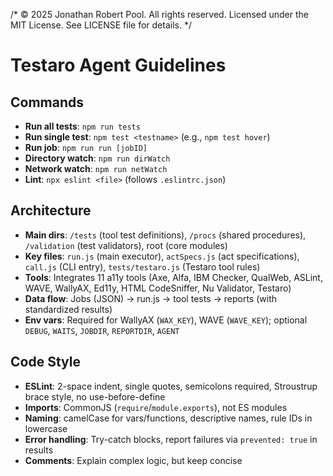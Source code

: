 /*
  © 2025 Jonathan Robert Pool. All rights reserved.
  Licensed under the MIT License. See LICENSE file for details.
*/

# Testaro Agent Guidelines

## Commands
- **Run all tests**: `npm run tests`
- **Run single test**: `npm test <testname>` (e.g., `npm test hover`)
- **Run job**: `npm run run [jobID]`
- **Directory watch**: `npm run dirWatch`
- **Network watch**: `npm run netWatch`
- **Lint**: `npx eslint <file>` (follows `.eslintrc.json`)

## Architecture
- **Main dirs**: `/tests` (tool test definitions), `/procs` (shared procedures), `/validation` (test validators), root (core modules)
- **Key files**: `run.js` (main executor), `actSpecs.js` (act specifications), `call.js` (CLI entry), `tests/testaro.js` (Testaro tool rules)
- **Tools**: Integrates 11 a11y tools (Axe, Alfa, IBM Checker, QualWeb, ASLint, WAVE, WallyAX, Ed11y, HTML CodeSniffer, Nu Validator, Testaro)
- **Data flow**: Jobs (JSON) → run.js → tool tests → reports (with standardized results)
- **Env vars**: Required for WallyAX (`WAX_KEY`), WAVE (`WAVE_KEY`); optional `DEBUG`, `WAITS`, `JOBDIR`, `REPORTDIR`, `AGENT`

## Code Style
- **ESLint**: 2-space indent, single quotes, semicolons required, Stroustrup brace style, no use-before-define
- **Imports**: CommonJS (`require`/`module.exports`), not ES modules
- **Naming**: camelCase for vars/functions, descriptive names, rule IDs in lowercase
- **Error handling**: Try-catch blocks, report failures via `prevented: true` in results
- **Comments**: Explain complex logic, but keep concise

